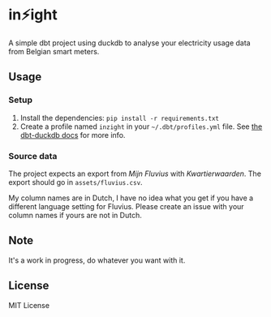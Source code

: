 # in⚡️ight

A simple dbt project using duckdb to analyse your electricity usage data from Belgian smart meters.

## Usage

### Setup

1. Install the dependencies: `pip install -r requirements.txt`
1. Create a profile named `inzight` in your `~/.dbt/profiles.yml` file. See [the dbt-duckdb docs](https://github.com/jwills/dbt-duckdb) for more info.

### Source data

The project expects an export from *Mijn Fluvius* with *Kwartierwaarden*. The export should go in `assets/fluvius.csv`.

My column names are in Dutch, I have no idea what you get if you have a different language setting for Fluvius. Please create an issue with your column names if yours are not in Dutch.

## Note

It's a work in progress, do whatever you want with it.

## License

MIT License
